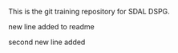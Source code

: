 This is the git training repository for SDAL DSPG.

new line added to readme

second new line added
